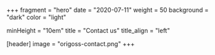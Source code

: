 +++
fragment = "hero"
date = "2020-07-11"
weight = 50
background = "dark"
color = "light"

minHeight = "10em"
title = "Contact us"
title_align = "left"

[header]
  image = "origoss-contact.png"
+++
